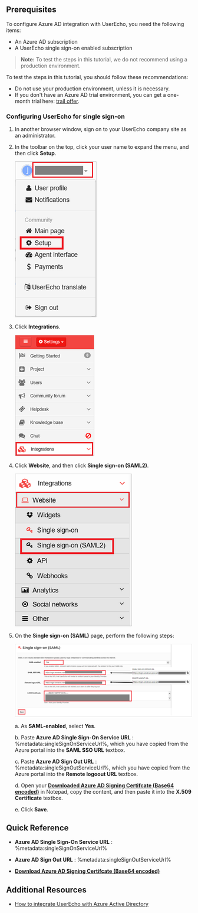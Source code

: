 ## Prerequisites

To configure Azure AD integration with UserEcho, you need the following items:

- An Azure AD subscription
- A UserEcho single sign-on enabled subscription

> **Note:**
> To test the steps in this tutorial, we do not recommend using a production environment.

To test the steps in this tutorial, you should follow these recommendations:

- Do not use your production environment, unless it is necessary.
- If you don't have an Azure AD trial environment, you can get a one-month trial here: [trail offer](https://azure.microsoft.com/pricing/free-trial/).

### Configuring UserEcho for single sign-on

1. In another browser window, sign on to your UserEcho company site as an administrator.

2. In the toolbar on the top, click your user name to expand the menu, and then click **Setup**.
   
    ![Configure Single Sign-On](./media/tutorial_userecho_06.png) 

3. Click **Integrations**.
   
    ![Configure Single Sign-On](./media/tutorial_userecho_07.png) 

4. Click **Website**, and then click **Single sign-on (SAML2)**.
   
    ![Configure Single Sign-On](./media/tutorial_userecho_08.png) 

5. On the **Single sign-on (SAML)** page, perform the following steps:
   
    ![Configure Single Sign-On](./media/tutorial_userecho_09.png)
	
	a. As **SAML-enabled**, select **Yes**.
	
	b. Paste **Azure AD Single Sign-On Service URL** : %metadata:singleSignOnServiceUrl%, which you have copied from the Azure portal into the **SAML SSO URL** textbox.
	
	c. Paste **Azure AD Sign Out URL** : %metadata:singleSignOutServiceUrl%, which you have copied from the Azure portal into the **Remote logoout URL** textbox.
	
	d. Open your **[Downloaded Azure AD Signing Certifcate (Base64 encoded)](%metadata:certificateDownloadBase64Url%)** in Notepad, copy the content, and then paste it into the **X.509 Certificate** textbox.
	
	e. Click **Save**.

## Quick Reference

* **Azure AD Single Sign-On Service URL** : %metadata:singleSignOnServiceUrl%

* **Azure AD Sign Out URL** : %metadata:singleSignOutServiceUrl%

* **[Download Azure AD Signing Certifcate (Base64 encoded)](%metadata:certificateDownloadBase64Url%)**

## Additional Resources

* [How to integrate UserEcho with Azure Active Directory](https://docs.microsoft.com/azure/active-directory/active-directory-saas-userecho-tutorial)
